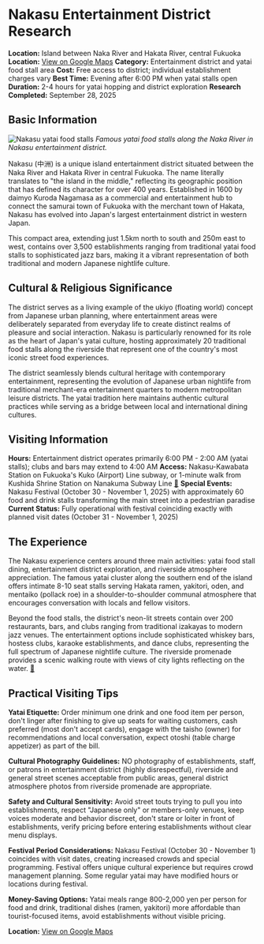 # Nakasu Entertainment District Research

**Location:** Island between Naka River and Hakata River, central Fukuoka
**Location:** [View on Google Maps](https://maps.google.com/maps?q=33.59275615230992,130.4057800091515)
**Category:** Entertainment district and yatai food stall area
**Cost:** Free access to district; individual establishment charges vary
**Best Time:** Evening after 6:00 PM when yatai stalls open
**Duration:** 2-4 hours for yatai hopping and district exploration
**Research Completed:** September 28, 2025

## Basic Information

![Nakasu yatai food stalls](https://upload.wikimedia.org/wikipedia/commons/e/e5/Nakasu-yatai.JPG)
*Famous yatai food stalls along the Naka River in Nakasu entertainment district.*

Nakasu (中洲) is a unique island entertainment district situated between the Naka River and Hakata River in central Fukuoka. The name literally translates to "the island in the middle," reflecting its geographic position that has defined its character for over 400 years. Established in 1600 by daimyo Kuroda Nagamasa as a commercial and entertainment hub to connect the samurai town of Fukuoka with the merchant town of Hakata, Nakasu has evolved into Japan's largest entertainment district in western Japan.

This compact area, extending just 1.5km north to south and 250m east to west, contains over 3,500 establishments ranging from traditional yatai food stalls to sophisticated jazz bars, making it a vibrant representation of both traditional and modern Japanese nightlife culture.

## Cultural & Religious Significance

The district serves as a living example of the ukiyo (floating world) concept from Japanese urban planning, where entertainment areas were deliberately separated from everyday life to create distinct realms of pleasure and social interaction. Nakasu is particularly renowned for its role as the heart of Japan's yatai culture, hosting approximately 20 traditional food stalls along the riverside that represent one of the country's most iconic street food experiences.

The district seamlessly blends cultural heritage with contemporary entertainment, representing the evolution of Japanese urban nightlife from traditional merchant-era entertainment quarters to modern metropolitan leisure districts. The yatai tradition here maintains authentic cultural practices while serving as a bridge between local and international dining cultures.

## Visiting Information

**Hours:** Entertainment district operates primarily 6:00 PM - 2:00 AM (yatai stalls); clubs and bars may extend to 4:00 AM
**Access:** Nakasu-Kawabata Station on Fukuoka's Kuko (Airport) Line subway, or 1-minute walk from Kushida Shrine Station on Nanakuma Subway Line [🔗](https://www.japan.travel/en/spot/2171/)
**Special Events:** Nakasu Festival (October 30 - November 1, 2025) with approximately 60 food and drink stalls transforming the main street into a pedestrian paradise
**Current Status:** Fully operational with festival coinciding exactly with planned visit dates (October 31 - November 1, 2025)

## The Experience

The Nakasu experience centers around three main activities: yatai food stall dining, entertainment district exploration, and riverside atmosphere appreciation. The famous yatai cluster along the southern end of the island offers intimate 8-10 seat stalls serving Hakata ramen, yakitori, oden, and mentaiko (pollack roe) in a shoulder-to-shoulder communal atmosphere that encourages conversation with locals and fellow visitors.

Beyond the food stalls, the district's neon-lit streets contain over 200 restaurants, bars, and clubs ranging from traditional izakayas to modern jazz venues. The entertainment options include sophisticated whiskey bars, hostess clubs, karaoke establishments, and dance clubs, representing the full spectrum of Japanese nightlife culture. The riverside promenade provides a scenic walking route with views of city lights reflecting on the water. [🔗](https://www.crossroadfukuoka.jp/en/spot/12306)

## Practical Visiting Tips

**Yatai Etiquette:** Order minimum one drink and one food item per person, don't linger after finishing to give up seats for waiting customers, cash preferred (most don't accept cards), engage with the taisho (owner) for recommendations and local conversation, expect otoshi (table charge appetizer) as part of the bill.

**Cultural Photography Guidelines:** NO photography of establishments, staff, or patrons in entertainment district (highly disrespectful), riverside and general street scenes acceptable from public areas, general district atmosphere photos from riverside promenade are appropriate.

**Safety and Cultural Sensitivity:** Avoid street touts trying to pull you into establishments, respect "Japanese only" or members-only venues, keep voices moderate and behavior discreet, don't stare or loiter in front of establishments, verify pricing before entering establishments without clear menu displays.

**Festival Period Considerations:** Nakasu Festival (October 30 - November 1) coincides with visit dates, creating increased crowds and special programming. Festival offers unique cultural experience but requires crowd management planning. Some regular yatai may have modified hours or locations during festival.

**Money-Saving Options:** Yatai meals range 800-2,000 yen per person for food and drink, traditional dishes (ramen, yakitori) more affordable than tourist-focused items, avoid establishments without visible pricing.

**Location:** [View on Google Maps](https://www.google.com/maps/place/33.59351,130.40437)
